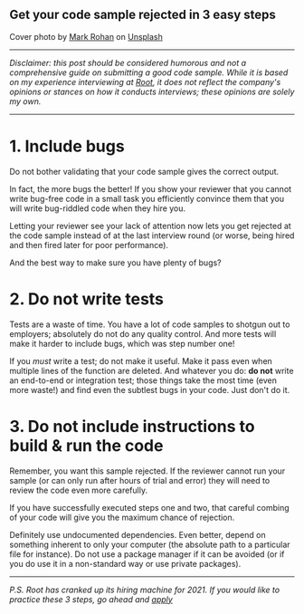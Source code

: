 ## Get your code sample rejected in 3 easy steps

<span>Cover photo by <a href="https://unsplash.com/@wackomac007?utm_source=unsplash&amp;utm_medium=referral&amp;utm_content=creditCopyText">Mark Rohan</a> on <a href="https://unsplash.com/s/photos/no-sign?utm_source=unsplash&amp;utm_medium=referral&amp;utm_content=creditCopyText">Unsplash</a></span>

---

_Disclaimer: this post should be considered humorous and not a comprehensive guide on submitting a good code sample. While it is based on my experience interviewing at [Root](https://root.engineering/), it does not reflect the company's opinions or stances on how it conducts interviews; these opinions are solely my own._

---

# 1. Include bugs

Do not bother validating that your code sample gives the correct output.

In fact, the more bugs the better! If you show your reviewer that you cannot write bug-free code in a small task you efficiently convince them that you will write bug-riddled code when they hire you.

Letting your reviewer see your lack of attention now lets you get rejected at the code sample instead of at the last interview round (or worse, being hired and then fired later for poor performance).

And the best way to make sure you have plenty of bugs?

# 2. Do not write tests

Tests are a waste of time. You have a lot of code samples to shotgun out to employers; absolutely do not do any quality control. And more tests will make it harder to include bugs, which was step number one!

If you _must_ write a test; do not make it useful. Make it pass even when multiple lines of the function are deleted. And whatever you do: **do not** write an end-to-end or integration test; those things take the most time (even more waste!) and find even the subtlest bugs in your code. Just don't do it.

# 3. Do not include instructions to build & run the code

Remember, you want this sample rejected. If the reviewer cannot run your sample (or can only run after hours of trial and error) they will need to review the code even more carefully.

If you have successfully executed steps one and two, that careful combing of your code will give you the maximum chance of rejection.

Definitely use undocumented dependencies. Even better, depend on something inherent to only your computer (the absolute path to a particular file for instance). Do not use a package manager if it can be avoided (or if you do use it in a non-standard way or use private packages).

---

_P.S. Root has cranked up its hiring machine for 2021. If you would like to practice these 3 steps, go ahead and [apply](https://root.engineering)_